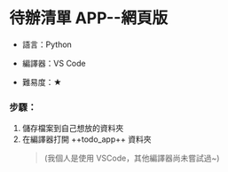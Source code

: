 # 待辦清單 APP--網頁版

- 語言：Python

* 編譯器：VS Code

- 難易度：&#9733;

### 步驟：

1. 儲存檔案到自己想放的資料夾
2. 在編譯器打開 ++todo_app++ 資料夾
   > (我個人是使用 VSCode，其他編譯器尚未嘗試過~)
